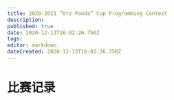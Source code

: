 ```yaml
---
title: 2020-2021 “Orz Panda” Cup Programming Contest
description: 
published: true
date: 2020-12-13T16:02:26.750Z
tags: 
editor: markdown
dateCreated: 2020-12-13T16:02:26.750Z
---
```


# 比赛记录
